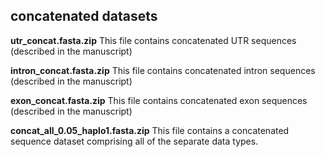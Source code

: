 ## concatenated datasets

**utr_concat.fasta.zip** 
This file contains concatenated UTR sequences (described in the manuscript)

**intron_concat.fasta.zip** 
This file contains concatenated intron sequences (described in the manuscript)

**exon_concat.fasta.zip** 
This file contains concatenated exon sequences (described in the manuscript)

**concat_all_0.05_haplo1.fasta.zip** 
This file contains a concatenated sequence dataset comprising all of the separate data types.